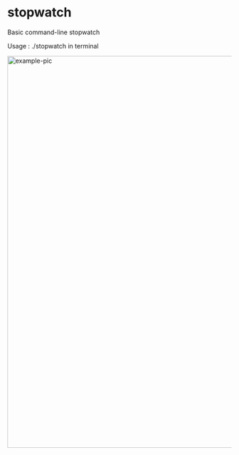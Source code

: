 # stopwatch
Basic command-line stopwatch

Usage : ./stopwatch in terminal

<img width="1405" height="879" alt="example-pic" src="https://github.com/user-attachments/assets/f31ccd8a-8838-44a1-8b67-000e507c2a8a" />
